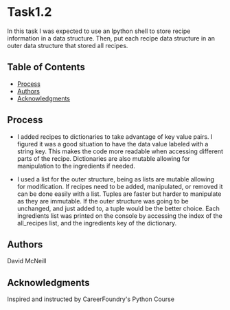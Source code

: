 # Task1.2

 In this task I was expected to use an Ipython shell to store recipe information in a data structure. Then, put each recipe data structure in an outer data structure that stored all recipes.

## Table of Contents

- [Process](#process)
- [Authors](#authors)
- [Acknowledgments](#acknowledgments)
 
## Process

 - I added recipes to dictionaries to take advantage of key value pairs. I figured it was a good situation to have the data value labeled with a string key. This makes the code more readable when accessing different parts of the recipe. Dictionaries are also mutable allowing for manipulation to the ingredients if needed. 
  
 - I used a list for the outer structure, being as lists are mutable allowing for modification. If recipes need to be added, manipulated, or removed it can be done easily with a list. Tuples are faster but harder to manipulate as they are immutable. If the outer structure was going to be unchanged, and just added to, a tuple would be the better choice. Each ingredients list was printed on the console by accessing the index of the all_recipes list, and the ingredients key of the dictionary.
 
## Authors

David McNeill

## Acknowledgments

Inspired and instructed by CareerFoundry's Python Course